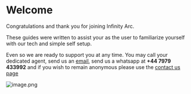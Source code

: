 

# Welcome

Congratulations and thank you for joining Infinity Arc.

These guides were written to assist your as the user to familiarize yourself with our tech and simple self setup.

Even so we are ready to support you at any time. You may call your dedicated agent, send us an [email](mailto:support@infinityarc.net), send us a whatsapp at <strong id="phone-number">+44 7979 433992</strong> and if you wish to remain anonymous please use the [contact us page](/contact-us)

![image.png](/image-d37b6191-c976-4e57-99c3-56b561a2e73e.png)

<style></style>
<script>
    document.getElementById('phone-number')
</script>



